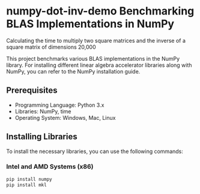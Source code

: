 # numpy-dot-inv-demo Benchmarking BLAS Implementations in NumPy

Calculating the time to multiply two square matrices and the inverse of a square matrix of dimensions 20,000


This project benchmarks various BLAS implementations in the NumPy library. For installing different linear algebra accelerator libraries along with NumPy, you can refer to the NumPy installation guide.

## Prerequisites

- Programming Language: Python 3.x
- Libraries: NumPy, time
- Operating System: Windows, Mac, Linux

## Installing Libraries

To install the necessary libraries, you can use the following commands:

### Intel and AMD Systems (x86)

```bash
pip install numpy
pip install mkl

